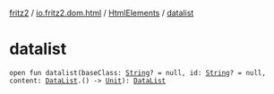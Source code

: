 [fritz2](../../index.md) / [io.fritz2.dom.html](../index.md) / [HtmlElements](index.md) / [datalist](./datalist.md)

# datalist

`open fun datalist(baseClass: `[`String`](https://kotlinlang.org/api/latest/jvm/stdlib/kotlin/-string/index.html)`? = null, id: `[`String`](https://kotlinlang.org/api/latest/jvm/stdlib/kotlin/-string/index.html)`? = null, content: `[`DataList`](../-data-list/index.md)`.() -> `[`Unit`](https://kotlinlang.org/api/latest/jvm/stdlib/kotlin/-unit/index.html)`): `[`DataList`](../-data-list/index.md)